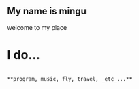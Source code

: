 ## My name is mingu

welcome to my place

# I do...
```markdown

**program, music, fly, travel, _etc_...**

```

